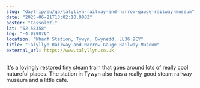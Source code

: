 ```yaml
---
slug: "daytrip/eu/gb/talyllyn-railway-and-narrow-gauge-railway-museum"
date: "2025-06-21T13:02:10.900Z"
poster: "Cassolotl"
lat: "52.58358"
lng: "-4.089076"
location: "Wharf Station, Tywyn, Gwynedd, LL36 9EY"
title: "Talyllyn Railway and Narrow Gauge Railway Museum"
external_url: https://www.talyllyn.co.uk
---
```

It's a lovingly restored tiny steam train that goes around lots of really cool natureful places. The station in Tywyn also has a really good steam railway museum and a little cafe.